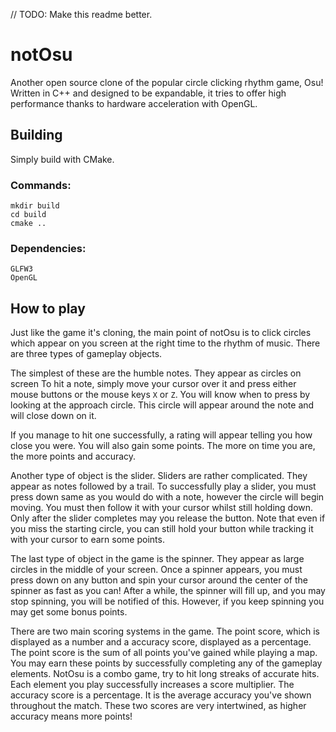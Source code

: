// TODO: Make this readme better.
# notOsu
Another open source clone of the popular circle clicking rhythm game, Osu! 
Written in C++ and designed to be expandable, it tries to offer high 
performance thanks to hardware acceleration with OpenGL.  

## Building
Simply build with CMake.

### Commands:
```
mkdir build
cd build
cmake ..
```
### Dependencies:
```
GLFW3
OpenGL
```

## How to play
Just like the game it's cloning, the main point of notOsu is to click circles
which appear on you screen at the right time to the rhythm of music.
There are three types of gameplay objects.

The simplest of these are the humble notes. They appear as circles on screen
To hit a note, simply move your cursor over it and press either mouse buttons
or the mouse keys ```X``` or ```Z```. You will know when to press by looking at
the approach circle. This circle will appear around the note and will close down on it.

If you manage to hit one successfully, a rating will appear telling you how close you were.
You will also gain some points. The more on time you are, the more points and accuracy.

Another type of object is the slider. Sliders are rather complicated.
They appear as notes followed by a trail. To successfully play a slider, you must press down
same as you would do with a note, however the circle will begin moving. You must then follow
it with your cursor whilst still holding down. Only after the slider completes may you release
the button. Note that even if you miss the starting circle, you can still hold your button 
while tracking it with your cursor to earn some points. 

The last type of object in the game is the spinner. They appear as large circles in the middle of 
your screen. Once a spinner appears, you must press down on any button and spin your cursor around
the center of the spinner as fast as you can! After a while, the spinner will fill up, and you may
stop spinning, you will be notified of this. However, if you keep spinning you may get some bonus points.

There are two main scoring systems in the game. The point score, which is displayed as a number and
a accuracy score, displayed as a percentage. The point score is the sum of all points you've gained
while playing a map. You may earn these points by successfully completing any of the gameplay elements.
NotOsu is a combo game, try to hit long streaks of accurate hits. Each element you play successfully
increases a score multiplier. The accuracy score is a percentage. It is the average accuracy you've shown throughout the match.
These two scores are very intertwined, as higher accuracy means more points! 
